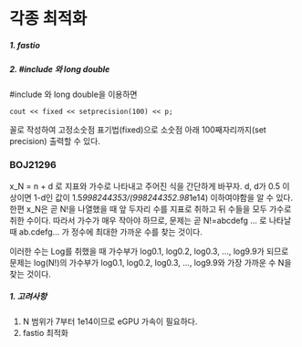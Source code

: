 # 각종 최적화
##### 1. fastio

##### 2. #include <iomanip>와 long double
#include <iomanip>와 long double을 이용하면

    cout << fixed << setprecision(100) << p;
  
꼴로 작성하여 고정소숫점 표기법(fixed)으로 소숫점 아래 100째자리까지(set precision) 출력할 수 있다.


### BOJ21296

x_N = n + d 로 지표와 가수로 나타내고 주어진 식을 간단하게 바꾸자.
d, d가 0.5 이상이면 1-d인 값이 1.5*998244353/(998244352.98*1e14) 이하여야함을 알 수 있다.
한편 x_N은 곧 N!을 나열했을 때 앞 두자리 수를 지표로 취하고 뒤 수들을 모두 가수로 취한 수이다.
따라서 가수가 매우 작아야 하므로, 문제는 곧 N!=abcdefg ... 로 나타날 때
ab.cdefg... 가 정수에 최대한 가까운 수를 찾는 것이다.

이러한 수는 Log를 취했을 때 가수부가 log0.1, log0.2, log0.3, ..., log9.9가 되므로
문제는 log(N!)의 가수부가 log0.1, log0.2, log0.3, ..., log9.9와 가장 가까운 수 N을 찾는 것이다.

##### 1. 고려사항
1. N 범위가 7부터 1e14이므로 eGPU 가속이 필요하다.
2. fastio 최적화
